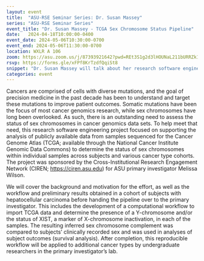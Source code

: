 ```yaml
---
layout: event
title:  "ASU-RSE Seminar Series: Dr. Susan Massey"
series: "ASU-RSE Seminar Series"
event_title: "Dr. Susan Massey - TCGA Sex Chromosome Status Pipeline"
date:   2024-04-18T10:00:00-0400
event_date: 2024-05-06T10:30:00-0700
event_end: 2024-05-06T11:30:00-0700
location: WXLR A 106
zoom: https://asu.zoom.us/j/87393921642?pwd=REt3S1g2d3lHOUNaL211bURRZk12Zz09
rsvp: https://forms.gle/xFPf8KrTzdfQqiSt8
snippet: "Dr. Susan Massey will talk about her research software engineering project focused on supporting the analysis of publicly available data from samples sequenced for the Cancer Genome Atlas to determine the status of sex chromosomes within individual samples across subjects and various cancer type cohorts."
categories: event
---
```





Cancers are comprised of cells with diverse mutations, and the goal of precision medicine in the past decade has been to understand and target these mutations to improve patient outcomes. Somatic mutations have been the focus of most cancer genomics research, while sex chromosomes have long been overlooked. As such, there is an outstanding need to assess the status of sex chromosomes in cancer genomics data sets. To help meet that need, this research software engineering project focused on supporting the analysis of publicly available data from samples sequenced for the Cancer Genome Atlas (TCGA; available through the National Cancer Institute Genomic Data Commons) to determine the status of sex chromosomes within individual samples across subjects and various cancer type cohorts. The project was sponsored by the Cross-Institutional Research Engagement Network (CIREN; https://ciren.asu.edu) for ASU primary investigator Melissa Wilson.

We will cover the background and motivation for the effort, as well as the workflow and preliminary results obtained in a cohort of subjects with hepatocellular carcinoma before handing the pipeline over to the primary investigator. This includes the development of a computational workflow to import TCGA data and determine the presence of a Y-chromosome and/or the status of XIST, a marker of X-chromosome inactivation, in each of the samples. The resulting inferred sex chromosome complement was compared to subjects’ clinically recorded sex and was used in analyses of subject outcomes (survival analysis). After completion, this reproducible workflow will be applied to additional cancer types by undergraduate researchers in the primary investigator’s lab.

